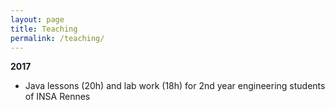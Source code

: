 ```yaml
---
layout: page
title: Teaching
permalink: /teaching/
---
```


**2017**

- Java lessons (20h) and lab work (18h) for 2nd year engineering students of INSA Rennes
